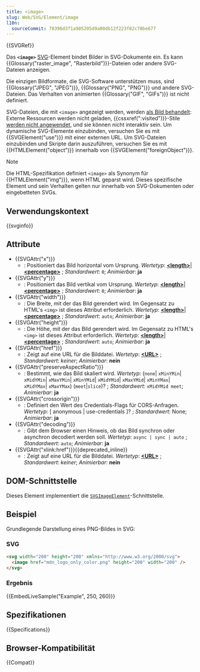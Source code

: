 ```yaml
---
title: <image>
slug: Web/SVG/Element/image
l10n:
  sourceCommit: 78396d3f1a905205d9a00db12f223f82c70be677
---
```


{{SVGRef}}

Das **`<image>`** [SVG](/de/docs/Web/SVG)-Element bindet Bilder in SVG-Dokumente ein. Es kann {{Glossary("raster_image", "Rasterbild")}}-Dateien oder andere SVG-Dateien anzeigen.

Die einzigen Bildformate, die SVG-Software unterstützen muss, sind {{Glossary("JPEG", "JPEG")}}, {{Glossary("PNG", "PNG")}} und andere SVG-Dateien. Das Verhalten von animierten {{Glossary("GIF", "GIFs")}} ist nicht definiert.

SVG-Dateien, die mit `<image>` angezeigt werden, werden [als Bild behandelt](/de/docs/Web/SVG/SVG_as_an_Image): Externe Ressourcen werden nicht geladen, {{cssxref(":visited")}}-Stile [werden nicht angewendet](/de/docs/Web/CSS/Privacy_and_the_:visited_selector), und sie können nicht interaktiv sein. Um dynamische SVG-Elemente einzubinden, versuchen Sie es mit {{SVGElement("use")}} mit einer externen URL. Um SVG-Dateien einzubinden und Skripte darin auszuführen, versuchen Sie es mit {{HTMLElement("object")}} innerhalb von {{SVGElement("foreignObject")}}.

> [!NOTE]
> Die HTML-Spezifikation definiert `<image>` als Synonym für {{HTMLElement("img")}}, wenn HTML geparst wird. Dieses spezifische Element und sein Verhalten gelten nur innerhalb von SVG-Dokumenten oder eingebetteten SVGs.

## Verwendungskontext

{{svginfo}}

## Attribute

- {{SVGAttr("x")}}
  - : Positioniert das Bild horizontal vom Ursprung.
    _Wertetyp_: [**\<length>**](/de/docs/Web/SVG/Content_type#length)|[**\<percentage>**](/de/docs/Web/SVG/Content_type#percentage) ; _Standardwert_: `0`; _Animierbar_: **ja**
- {{SVGAttr("y")}}
  - : Positioniert das Bild vertikal vom Ursprung.
    _Wertetyp_: [**\<length>**](/de/docs/Web/SVG/Content_type#length)|[**\<percentage>**](/de/docs/Web/SVG/Content_type#percentage) ; _Standardwert_: `0`; _Animierbar_: **ja**
- {{SVGAttr("width")}}
  - : Die Breite, mit der das Bild gerendert wird. Im Gegensatz zu HTML's `<img>` ist dieses Attribut erforderlich.
    _Wertetyp_: [**\<length>**](/de/docs/Web/SVG/Content_type#length)|[**\<percentage>**](/de/docs/Web/SVG/Content_type#percentage) ; _Standardwert_: `auto`; _Animierbar_: **ja**
- {{SVGAttr("height")}}
  - : Die Höhe, mit der das Bild gerendert wird. Im Gegensatz zu HTML's `<img>` ist dieses Attribut erforderlich.
    _Wertetyp_: [**\<length>**](/de/docs/Web/SVG/Content_type#length)|[**\<percentage>**](/de/docs/Web/SVG/Content_type#percentage) ; _Standardwert_: `auto`; _Animierbar_: **ja**
- {{SVGAttr("href")}}
  - : Zeigt auf eine URL für die Bilddatei.
    _Wertetyp_: **[\<URL>](/de/docs/Web/SVG/Content_type#url)** ; _Standardwert_: _keiner_; _Animierbar_: **nein**
- {{SVGAttr("preserveAspectRatio")}}
  - : Bestimmt, wie das Bild skaliert wird.
    _Wertetyp_: (`none`| `xMinYMin`| `xMidYMin`| `xMaxYMin`| `xMinYMid`| `xMidYMid`| `xMaxYMid`| `xMinYMax`| `xMidYMax`| `xMaxYMax`) (`meet`|`slice`)? ; _Standardwert_: `xMidYMid meet`; _Animierbar_: **ja**
- {{SVGAttr("crossorigin")}}
  - : Definiert den Wert des Credentials-Flags für CORS-Anfragen.
    _Wertetyp_: [ anonymous | use-credentials ]? ; _Standardwert_: None; _Animierbar_: **ja**
- {{SVGAttr("decoding")}}
  - : Gibt dem Browser einen Hinweis, ob das Bild synchron oder asynchron decodiert werden soll.
    _Wertetyp_: `async | sync | auto` ; _Standardwert_: `auto`; _Animierbar_: **ja**
- {{SVGAttr("xlink:href")}}{{deprecated_inline}}
  - : Zeigt auf eine URL für die Bilddatei.
    _Wertetyp_: **[\<URL>](/de/docs/Web/SVG/Content_type#url)** ; _Standardwert_: _keiner_; _Animierbar_: **nein**

## DOM-Schnittstelle

Dieses Element implementiert die [`SVGImageElement`](/de/docs/Web/API/SVGImageElement)-Schnittstelle.

## Beispiel

Grundlegende Darstellung eines PNG-Bildes in SVG:

### SVG

```html
<svg width="200" height="200" xmlns="http://www.w3.org/2000/svg">
  <image href="mdn_logo_only_color.png" height="200" width="200" />
</svg>
```

### Ergebnis

{{EmbedLiveSample("Example", 250, 260)}}

## Spezifikationen

{{Specifications}}

## Browser-Kompatibilität

{{Compat}}
